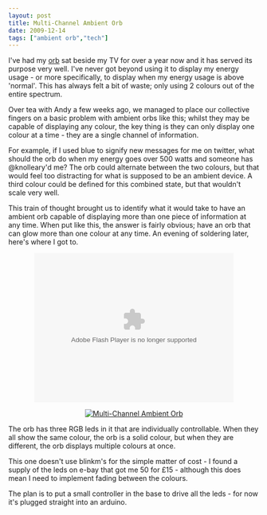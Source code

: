 ```yaml
---
layout: post
title: Multi-Channel Ambient Orb
date: 2009-12-14
tags: ["ambient orb","tech"]
---
```


I've had my [orb](/2008/11/25/diy-ambient-orb-redux/) sat beside my TV for over a year now and it has served its purpose very well. I've never got beyond using it to display my energy usage - or more specifically, to display when my energy usage is above 'normal'. This has always felt a bit of waste; only using 2 colours out of the entire spectrum.

Over tea with Andy a few weeks ago, we managed to place our collective fingers on a basic problem with ambient orbs like this; whilst they may be capable of displaying any colour, the key thing is they can only display one colour at a time - they are a single channel of information.

For example, if I used blue to signify new messages for me on twitter, what should the orb do when my energy goes over 500 watts and someone has @knolleary'd me? The orb could alternate between the two colours, but that would feel too distracting for what is supposed to be an ambient device. A third colour could be defined for this combined state, but that wouldn't scale very well.

This train of thought brought us to identify what it would take to have an ambient orb capable of displaying more than one piece of information at any time. When put like this, the answer is fairly obvious; have an orb that can glow more than one colour at any time. An evening of soldering later, here's where I got to.

<div style="text-align: center;"><object type="application/x-shockwave-flash" width="400" height="300" data="http://www.flickr.com/apps/video/stewart.swf?v=71377" classid="clsid:D27CDB6E-AE6D-11cf-96B8-444553540000"> <param name="flashvars" value="intl_lang=en-us&photo_secret=669ba69039&photo_id=4185280955"></param> <param name="movie" value="http://www.flickr.com/apps/video/stewart.swf?v=71377"></param> <param name="bgcolor" value="#000000"></param> <param name="allowFullScreen" value="true"></param><embed type="application/x-shockwave-flash" src="http://www.flickr.com/apps/video/stewart.swf?v=71377" bgcolor="#000000" allowfullscreen="true" flashvars="intl_lang=en-us&photo_secret=669ba69039&photo_id=4185280955" height="300" width="400"></embed></object>

[![Multi-Channel Ambient Orb](https://farm3.static.flickr.com/2496/4175226248_b9930d32c9.jpg)](http://www.flickr.com/photos/knolleary/4175226248/ "Multi-Channel Ambient Orb by knolleary, on Flickr")</div>

The orb has three RGB leds in it that are individually controllable. When they all show the same colour, the orb is a solid colour, but when they are different, the orb displays multiple colours at once.

This one doesn't use blinkm's for the simple matter of cost - I found a supply of the leds on e-bay that got me 50 for £15 - although this does mean I need to implement fading between the colours.

The plan is to put a small controller in the base to drive all the leds - for now it's plugged straight into an arduino.